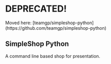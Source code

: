 <h1>DEPRECATED!</h1>
Moved here: [teamgp/simpleshop-python](https://github.com/teamgp/simpleshop-python)

## SimpleShop Python
 A command line based shop for presentation.
 

